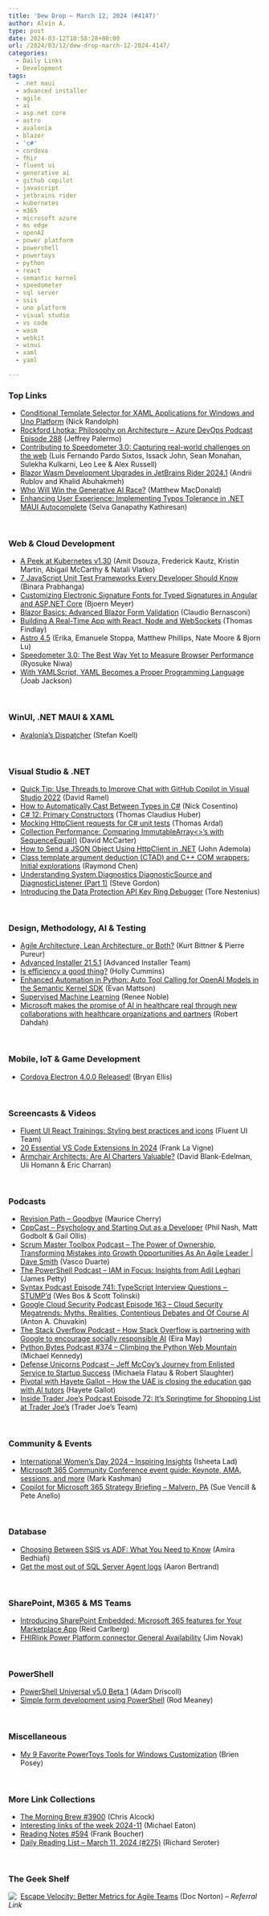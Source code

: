```yaml
---
title: 'Dew Drop – March 12, 2024 (#4147)'
author: Alvin A.
type: post
date: 2024-03-12T10:58:28+00:00
url: /2024/03/12/dew-drop-march-12-2024-4147/
categories:
  - Daily Links
  - Development
tags:
  - .net maui
  - advanced installer
  - agile
  - ai
  - asp.net core
  - astro
  - avalonia
  - blazor
  - 'c#'
  - cordova
  - fhir
  - fluent ui
  - generative ai
  - github copilot
  - javascript
  - jetbrains rider
  - kubernetes
  - m365
  - microsoft azure
  - ms edge
  - openAI
  - power platform
  - powershell
  - powertoys
  - python
  - react
  - semantic kernel
  - speedometer
  - sql server
  - ssis
  - uno platform
  - visual studio
  - vs code
  - wasm
  - webkit
  - winui
  - xaml
  - yaml

---
```

### <a name="top"></a>Top Links

  * <a href="https://nicksnettravels.builttoroam.com/conditional-template-selector/?utm_source=rss&utm_medium=rss&utm_campaign=conditional-template-selector" target="_blank" rel="noopener">Conditional Template Selector for XAML Applications for Windows and Uno Platform</a> (Nick Randolph)
  * <a href="http://feed.azuredevops.show/rockford-lhotka-philosophy-on-architecture-episode-288" target="_blank" rel="noopener">Rockford Lhotka: Philosophy on Architecture &#8211; Azure DevOps Podcast Episode 288</a> (Jeffrey Palermo)
  * <a href="https://blogs.windows.com/blog/2024/03/11/contributing-to-speedometer-30/" target="_blank" rel="noopener">Contributing to Speedometer 3.0: Capturing real-world challenges on the web</a> (Luis Fernando Pardo Sixtos, Issack John, Sean Monahan, Sulekha Kulkarni, Leo Lee & Alex Russell)
  * <a href="https://blog.jetbrains.com/dotnet/2024/03/11/blazor-wasm-development-upgrades-jetbrains-rider-2024-1/" target="_blank" rel="noopener">Blazor Wasm Development Upgrades in JetBrains Rider 2024.1</a> (Andrii Rublov and Khalid Abuhakmeh)
  * <a href="https://yc.prosetech.com/who-will-win-the-generative-ai-race-34852e2f2afa?source=rss----d3d5cbdde463---4" target="_blank" rel="noopener">Who Will Win the Generative AI Race?</a> (Matthew MacDonald)
  * <a href="https://www.syncfusion.com/blogs/post/tolerate-typos-maui-autocomplete.aspx?utm_source=alvinashcraft&utm_medium=email&utm_campaign=alvinashcraft_blog_edmmar24" target="_blank" rel="noopener">Enhancing User Experience: Implementing Typos Tolerance in .NET MAUI Autocomplete</a> (Selva Ganapathy Kathiresan)

&nbsp;

### <a name="web"></a>Web & Cloud Development

  * <a href="https://kubernetes.io/blog/2024/03/12/kubernetes-1-30-upcoming-changes/" target="_blank" rel="noopener">A Peek at Kubernetes v1.30</a> (Amit Dsouza, Frederick Kautz, Kristin Martin, Abigail McCarthy & Natali Vlatko)
  * <a href="https://www.syncfusion.com/blogs/post/javascript-unit-test-frameworks.aspx" target="_blank" rel="noopener">7 JavaScript Unit Test Frameworks Every Developer Should Know</a> (Binara Prabhanga)
  * <a href="https://www.textcontrol.com/blog/2024/03/11/customizing-electronic-signature-fonts-for-typed-signatures-in-angular-and-asp-net-core/" target="_blank" rel="noopener">Customizing Electronic Signature Fonts for Typed Signatures in Angular and ASP.NET Core</a> (Bjoern Meyer)
  * <a href="https://www.telerik.com/blogs/blazor-basics-advanced-blazor-form-validation" target="_blank" rel="noopener">Blazor Basics: Advanced Blazor Form Validation</a> (Claudio Bernasconi)
  * <a href="https://www.telerik.com/blogs/building-real-time-app-react-node-websockets" target="_blank" rel="noopener">Building A Real-Time App with React, Node and WebSockets</a> (Thomas Findlay)
  * <a href="https://astro.build/blog/astro-450/" target="_blank" rel="noopener">Astro 4.5</a> (Erika, Emanuele Stoppa, Matthew Phillips, Nate Moore & Bjorn Lu)
  * <a href="https://webkit.org/blog/15131/speedometer-3-0-the-best-way-yet-to-measure-browser-performance/" target="_blank" rel="noopener">Speedometer 3.0: The Best Way Yet to Measure Browser Performance</a> (Ryosuke Niwa)
  * <a href="https://thenewstack.io/with-yamlscript-yaml-becomes-a-proper-programming-language/" target="_blank" rel="noopener">With YAMLScript, YAML Becomes a Proper Programming Language</a> (Joab Jackson)

&nbsp;

### <a name="silverlight"></a>WinUI, .NET MAUI & XAML

  * <a href="https://code4ward.net/blog/2024/02/28/dispatcher/" target="_blank" rel="noopener">Avalonia&#8217;s Dispatcher</a> (Stefan Koell)

&nbsp;

### <a name="dotnet"></a>Visual Studio & .NET

  * <a href="https://visualstudiomagazine.com/Articles/2024/03/11/chat-threads.aspx" target="_blank" rel="noopener">Quick Tip: Use Threads to Improve Chat with GitHub Copilot in Visual Studio 2022</a> (David Ramel)
  * <a href="https://www.devleader.ca/2024/03/11/how-to-automatically-cast-between-types-in-c/" target="_blank" rel="noopener">How to Automatically Cast Between Types in C#</a> (Nick Cosentino)
  * <a href="https://www.thomasclaudiushuber.com/2024/03/11/csharp-12-primary-constructors/" target="_blank" rel="noopener">C# 12: Primary Constructors</a> (Thomas Claudius Huber)
  * <a href="https://blog.elmah.io/mocking-httpclient-requests-for-csharp-unit-tests/" target="_blank" rel="noopener">Mocking HttpClient requests for C# unit tests</a> (Thomas Ardal)
  * <a href="https://dotnettips.wordpress.com/2024/03/11/collection-performance-comparing-immutablearrays-with-sequenceequal/" target="_blank" rel="noopener">Collection Performance: Comparing ImmutableArray<>’s with SequenceEqual()</a> (David McCarter)
  * <a href="https://code-maze.com/dotnet-how-to-send-a-json-object-using-httpclient/" target="_blank" rel="noopener">How to Send a JSON Object Using HttpClient in .NET</a> (John Ademola)
  * <a href="https://devblogs.microsoft.com/oldnewthing/20240311-00/?p=109521" target="_blank" rel="noopener">Class template argument deduction (CTAD) and C++ COM wrappers: Initial explorations</a> (Raymond Chen)
  * <a href="https://www.stevejgordon.co.uk/understanding-system-diagnostics-diagnosticsource-and-diagnosticlistener-part-1" target="_blank" rel="noopener">Understanding System.Diagnostics DiagnosticSource and DiagnosticListener (Part 1)</a> (Steve Gordon)
  * <a href="https://nestenius.se/2024/03/12/introducing-the-data-protection-api-key-ring-debugger/" target="_blank" rel="noopener">Introducing the Data Protection API Key Ring Debugger</a> (Tore Nestenius)

&nbsp;

### <a name="design"></a>Design, Methodology, AI & Testing

  * <a href="https://www.infoq.com/articles/agile-lean-architecture/?utm_campaign=infoq_content&utm_source=infoq&utm_medium=feed&utm_term=global" target="_blank" rel="noopener">Agile Architecture, Lean Architecture, or Both?</a> (Kurt Bittner & Pierre Pureur)
  * <a href="https://www.advancedinstaller.com/release-21.5.1.html" target="_blank" rel="noopener">Advanced Installer 21.5.1</a> (Advanced Installer Team)
  * <a href="http://hollycummins.com/efficiency-staffplus/" target="_blank" rel="noopener">Is efficiency a good thing?</a> (Holly Cummins)
  * <a href="https://devblogs.microsoft.com/semantic-kernel/python-auto-tool-calling-openai-models/" target="_blank" rel="noopener">Enhanced Automation in Python: Auto Tool Calling for OpenAI Models in the Semantic Kernel SDK</a> (Evan Mattson)
  * <a href="https://dev.to/azure/supervised-machine-learning-32p6" target="_blank" rel="noopener">Supervised Machine Learning</a> (Renee Noble)
  * <a href="https://blogs.microsoft.com/blog/2024/03/11/microsoft-makes-the-promise-of-ai-in-healthcare-real-through-new-collaborations-with-healthcare-organizations-and-partners/" target="_blank" rel="noopener">Microsoft makes the promise of AI in healthcare real through new collaborations with healthcare organizations and partners</a> (Robert Dahdah)

&nbsp;

### <a name="mobile"></a>Mobile, IoT & Game Development

  * <a href="https://cordova.apache.org/announcements/2024/03/11/cordova-electron-release-4.0.0.html" target="_blank" rel="noopener">Cordova Electron 4.0.0 Released!</a> (Bryan Ellis)

&nbsp;

### <a name="videos"></a>Screencasts & Videos

  * <a href="http://www.youtube.com/watch?v=XSPwgmUZ4Tw" target="_blank" rel="noopener">Fluent UI React Trainings: Styling best practices and icons</a> (Fluent UI Team)
  * <a href="https://www.franksworld.com/2024/03/11/20-essential-vs-code-extensions-in-2024/?utm_source=rss&utm_medium=rss&utm_campaign=20-essential-vs-code-extensions-in-2024" target="_blank" rel="noopener">20 Essential VS Code Extensions In 2024</a> (Frank La Vigne)
  * <a href="http://www.youtube.com/watch?v=Xfcm235l9Gk" target="_blank" rel="noopener">Armchair Architects: Are AI Charters Valuable?</a> (David Blank-Edelman, Uli Homann & Eric Charran)

&nbsp;

### <a name="podcasts"></a>Podcasts

  * <a href="https://revisionpath.com/goodbye" target="_blank" rel="noopener">Revision Path &#8211; Goodbye</a> (Maurice Cherry)
  * <a href="https://cppcast.com/psychology_and_starting_out_as_a_developer/" target="_blank" rel="noopener">CppCast &#8211; Psychology and Starting Out as a Developer</a> (Phil Nash, Matt Godbolt & Gail Ollis)
  * <a href="https://scrummastertoolbox.libsyn.com/the-power-of-ownership-transforming-mistakes-into-growth-opportunities-as-an-agile-leader-dave-smith" target="_blank" rel="noopener">Scrum Master Toolbox Podcast &#8211; The Power of Ownership, Transforming Mistakes into Growth Opportunities As An Agile Leader | Dave Smith</a> (Vasco Duarte)
  * <a href="https://powershell.org/2024/03/the-powershell-podcast-iam-in-focus-insights-from-adil-leghari/" target="_blank" rel="noopener">The PowerShell Podcast &#8211; IAM in Focus: Insights from Adil Leghari</a> (James Petty)
  * <a href="https://syntax.fm/741" target="_blank" rel="noopener">Syntax Podcast Episode 741: TypeScript Interview Questions &#8211;  STUMP’d</a> (Wes Bos & Scott Tolinski)
  * <a href="https://cloudsecuritypodcast.libsyn.com/ep163-cloud-security-megatrends-myths-realities-contentious-debates-and-of-course-ai" target="_blank" rel="noopener">Google Cloud Security Podcast Episode 163 &#8211; Cloud Security Megatrends: Myths, Realities, Contentious Debates and Of Course AI</a> (Anton A. Chuvakin)
  * <a href="https://stackoverflow.blog/2024/03/12/how-stack-overflow-is-partnering-with-google-to-encourage-socially-responsible-ai/" target="_blank" rel="noopener">The Stack Overflow Podcast &#8211; How Stack Overflow is partnering with Google to encourage socially responsible AI</a> (Eira May)
  * <a href="https://pythonbytes.fm/episodes/show/374/climbing-the-python-web-mountain" target="_blank" rel="noopener">Python Bytes Podcast #374 &#8211; Climbing the Python Web Mountain</a> (Michael Kennedy)
  * <a href="https://podcasters.spotify.com/pod/show/defenseunicorns/episodes/Jeff-McCoys-Journey-from-Enlisted-Service-to-Startup-Success-e2gtiaa" target="_blank" rel="noopener">Defense Unicorns Podcast &#8211; Jeff McCoy’s Journey from Enlisted Service to Startup Success</a> (Michaela Flatau & Robert Slaughter)
  * <a href="https://pivotal-with-hayete-gallot.cohostpodcasting.com/episodes/how-the-uae-is-closing-the-education-gap-with-ai-tutors" target="_blank" rel="noopener">Pivotal with Hayete Gallot &#8211; How the UAE is closing the education gap with AI tutors</a> (Hayete Gallot)
  * <a href="http://insidetjs.libsyn.com/episode-72-its-springtime-for-shopping-list-at-trader-joes" target="_blank" rel="noopener">Inside Trader Joe&#8217;s Podcast Episode 72: It&#8217;s Springtime for Shopping List at Trader Joe&#8217;s</a> (Trader Joe&#8217;s Team)

&nbsp;

### <a name="events"></a>Community & Events

  * <a href="https://www.couchbase.com/blog/international-womens-day-2024/" target="_blank" rel="noopener">International Women’s Day 2024 – Inspiring Insights</a> (Isheeta Lad)
  * <a href="https://techcommunity.microsoft.com/t5/microsoft-365-blog/microsoft-365-community-conference-event-guide-keynote-ama/ba-p/4080590" target="_blank" rel="noopener">Microsoft 365 Community Conference event guide: Keynote, AMA, sessions, and more</a> (Mark Kashman)
  * <a href="https://techcommunity.microsoft.com/t5/healthcare-and-life-sciences/copilot-for-microsoft-365-strategy-briefing-malvern-pa/ba-p/4082015" target="_blank" rel="noopener">Copilot for Microsoft 365 Strategy Briefing &#8211; Malvern, PA</a> (Sue Vencill & Pete Anello)

&nbsp;

### <a name="sql"></a>Database

  * <a href="https://www.mssqltips.com/sqlservertip/7928/choosing-between-ssis-and-adf/" target="_blank" rel="noopener">Choosing Between SSIS vs ADF: What You Need to Know</a> (Amira Bedhiafi)
  * <a href="https://www.red-gate.com/simple-talk/databases/sql-server/database-administration-sql-server/get-the-most-out-of-sql-server-agent-logs/" target="_blank" rel="noopener">Get the most out of SQL Server Agent logs</a> (Aaron Bertrand)

&nbsp;

### <a name="sp"></a>SharePoint, M365 & MS Teams

  * <a href="https://techcommunity.microsoft.com/t5/marketplace-blog/introducing-sharepoint-embedded-microsoft-365-features-for-your/ba-p/4082069" target="_blank" rel="noopener">Introducing SharePoint Embedded: Microsoft 365 features for Your Marketplace App</a> (Reid Carlberg)
  * <a href="https://techcommunity.microsoft.com/t5/healthcare-and-life-sciences/fhirlink-power-platform-connector-general-availability/ba-p/4077458" target="_blank" rel="noopener">FHIRlink Power Platform connector General Availability</a> (Jim Novak)

&nbsp;

### <a name="ps"></a>PowerShell

  * <a href="https://blog.ironmansoftware.com/powershell-universal-v5-beta1/" target="_blank" rel="noopener">PowerShell Universal v5.0 Beta 1</a> (Adam Driscoll)
  * <a href="https://devblogs.microsoft.com/powershell-community/simple-form-development-using-powershell/" target="_blank" rel="noopener">Simple form development using PowerShell</a> (Rod Meaney)

&nbsp;

### <a name="misc"></a>Miscellaneous

  * <a href="https://www.itprotoday.com/windows-11/my-9-favorite-powertoys-tools-windows-customization" target="_blank" rel="noopener">My 9 Favorite PowerToys Tools for Windows Customization</a> (Brien Posey)

&nbsp;

### <a name="links"></a>More Link Collections

  * <a href="https://blog.cwa.me.uk/2024/03/12/the-morning-brew-3900/" target="_blank" rel="noopener">The Morning Brew #3900</a> (Chris Alcock)
  * <a href="https://samestuffdifferentday.net/2024/03/11/Interesting-links-of-the-week-2024-11/" target="_blank" rel="noopener">Interesting links of the week 2024-11</a> (Michael Eaton)
  * <a href="https://www.frankysnotes.com/2024/03/reading-notes-594.html" target="_blank" rel="noopener">Reading Notes #594</a> (Frank Boucher)
  * <a href="https://seroter.com/2024/03/11/daily-reading-list-march-11-2024-275/" target="_blank" rel="noopener">Daily Reading List – March 11, 2024 (#275)</a> (Richard Seroter)

&nbsp;

### <a name="shelf"></a>The Geek Shelf

<a href="https://www.amazon.com/dp/0578644835/?tag=amavin-20" target="_blank" rel="noopener"><img decoding="async" style="margin: 0px 4px 0px 0px; border: 0px currentcolor; float: left; display: inline; background-image: none;" src="https://m.media-amazon.com/images/I/41dy3nMGvUL._SS135_.jpg" align="left" border="0" /></a> <a href="https://www.amazon.com/dp/0578644835/?tag=amavin-20" target="_blank" rel="noopener">Escape Velocity: Better Metrics for Agile Teams</a> (Doc Norton) _&#8211; Referral Link_